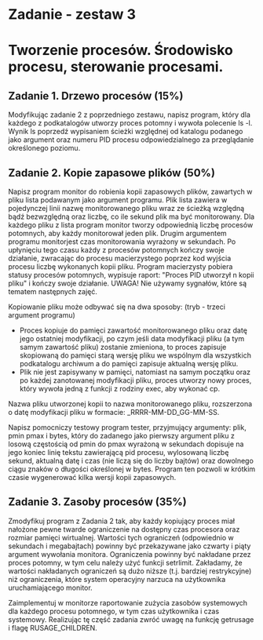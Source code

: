 # Zadanie - zestaw 3

# Tworzenie procesów. Środowisko procesu, sterowanie procesami.

## Zadanie 1. Drzewo procesów (15%)

Modyfikując zadanie 2 z poprzedniego zestawu, napisz program, który dla każdego z podkatalogów
utworzy proces potomny i wywoła polecenie ls -l. Wynik ls poprzedź wypisaniem ścieżki względnej
od katalogu podanego jako argument oraz numeru PID procesu odpowiedzialnego za przeglądanie
określonego poziomu.

## Zadanie 2. Kopie zapasowe plików (50%)

Napisz program monitor do robienia kopii zapasowych plików, zawartych w pliku lista podawanym
jako argument programu. Plik lista zawiera w pojedynczej linii nazwę monitorowanego pliku wraz ze
ścieżką względną bądź bezwzględną oraz liczbę, co ile sekund plik ma być monitorowany. Dla każdego
pliku z lista program monitor tworzy odpowiednią liczbę procesów potomnych, aby każdy
monitorował jeden plik. Drugim argumentem programu monitorjest czas monitorowania wyrażony w
sekundach. Po upłynięciu tego czasu każdy z procesów potomnych kończy swoje działanie, zwracając do
procesu macierzystego poprzez kod wyjścia procesu liczbę wykonanych kopii pliku. Program
macierzysty pobiera statusy procesów potomnych, wypisuje raport: "Proces PID utworzył n kopii pliku"
i kończy swoje działanie. UWAGA! Nie używamy sygnałów, które są tematem następnych zajęć.

Kopiowanie pliku może odbywać się na dwa sposoby: (tryb - trzeci argument programu)

- Proces kopiuje do pamięci zawartość monitorowanego pliku oraz datę jego ostatniej
    modyfikacji, po czym jeśli data modyfikacji pliku (a tym samym zawartość pliku) zostanie
    zmieniona, to proces zapisuje skopiowaną do pamięci starą wersję pliku we wspólnym dla
    wszystkich podkatalogu archiwum a do pamięci zapisuje aktualną wersję pliku.
- Plik nie jest zapisywany w pamięci, natomiast na samym początku oraz po każdej zanotowanej
    modyfikacji pliku, proces utworzy nowy proces, który wywoła jedną z funkcji z rodziny exec, aby
    wykonać cp.

Nazwa pliku utworzonej kopii to nazwa monitorowanego pliku, rozszerzona o datę modyfikacji pliku w
formacie: _RRRR-MM-DD_GG-MM-SS.

Napisz pomocniczy testowy program tester, przyjmujący argumenty: plik, pmin pmax i bytes,
który do zadanego jako pierwszy argument pliku z losową częstością od pmin do pmax wyrażoną w
sekundach dopisuje na jego koniec linię tekstu zawierającą pid procesu, wylosowaną liczbę sekund,
aktualną datę i czas (nie liczą się do liczby bajtów) oraz dowolnego ciągu znaków o długości określonej
w bytes. Program ten pozwoli w krótkim czasie wygenerować kilka wersji kopii zapasowych.


## Zadanie 3. Zasoby procesów (35%)

Zmodyfikuj program z Zadania 2 tak, aby każdy kopiujący proces miał nałożone
pewne twarde ograniczenie na dostępny czas procesora oraz rozmiar pamięci wirtualnej. Wartości tych
ograniczeń (odpowiednio w sekundach i megabajtach) powinny być przekazywane jako czwarty i piąty
argument wywołania monitora. Ograniczenia powinny być nakładane przez proces potomny, w tym
celu należy użyć funkcji setrlimit. Zakładamy, że wartości nakładanych ograniczeń są dużo niższe
(t.j. bardziej restrykcyjne) niż ograniczenia, które system operacyjny narzuca na użytkownika
uruchamiającego monitor.

Zaimplementuj w monitorze raportowanie zużycia zasobów systemowych dla każdego procesu
potomnego, w tym czas użytkownika i czas systemowy. Realizując tę część zadania zwróć uwagę na
funkcję getrusage i flagę RUSAGE_CHILDREN.



